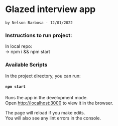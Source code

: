 # Glazed interview app

`by Nelson Barbosa - 12/01/2022`

### Instructions to run project:

In local repo:\
-> npm i && npm start

### Available Scripts

In the project directory, you can run:

#### `npm start`

Runs the app in the development mode.\
Open [http://localhost:3000](http://localhost:3000) to view it in the browser.

The page will reload if you make edits.\
You will also see any lint errors in the console.
